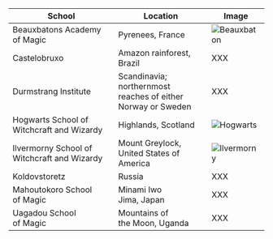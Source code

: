 |School|Location|Image|
|---|---|---|
Beauxbatons Academy<br/>of Magic | Pyrenees, France | ![Beauxbaton](https://images.gr-assets.com/groups/1307388040p8/49148.jpg)
Castelobruxo | Amazon rainforest, Brazil | XXX 
Durmstrang Institute | Scandinavia; northernmost<br/>reaches of either Norway or Sweden | XXX 
Hogwarts School of<br/>Witchcraft and Wizardy | Highlands, Scotland | ![Hogwarts](http://wizardsandwhatnot.com/files/2016/05/hptitle.jpg)
Ilvermorny School of Witchcraft and Wizardy | Mount Greylock,<br/>United States of America | ![Ilvermorny](http://media.gettyimages.com/videos/the-veterans-war-memorial-tower-on-mount-greylock-surrounded-by-video-idmr_00091338?s=640x640)
Koldovstoretz | Russia | XXX 
Mahoutokoro School<br/>of Magic | Minami Iwo<br/>Jima, Japan | XXX 
Uagadou School<br/>of Magic | Mountains of<br/>the Moon, Uganda | XXX 
